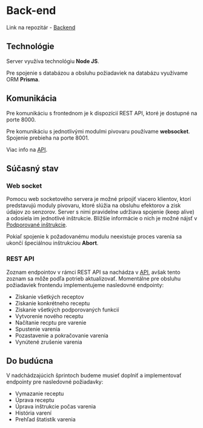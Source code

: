 ---
---

# Back-end

Link na repozitár - [Backend](https://github.com/smart-brew/backend)

## Technológie

Server využíva technológiu **Node JS**.

Pre spojenie s databázou a obsluhu požiadaviek na databázu využívame ORM **Prisma**.

## Komunikácia

Pre komunikáciu s frontednom je k dispozícií REST API, ktoré je dostupné na porte 8000.

Pre komunikáciu s jednotlivými modulmi pivovaru používame **websocket**. Spojenie prebieha na porte 8001.

Viac info na [API](api-reference.md).

## Súčasný stav

### Web socket

Pomocu web socketového servera je možné pripojiť viacero klientov, ktorí predstavujú moduly pivovaru, ktoré slúžia na obsluhu efektorov a zisk údajov zo senzorov. Server s nimi pravidelne udržiava spojenie (keep alive) a odosiela im jednotlivé inštrukcie. Bližšie informácie o nich je možné nájsť v [Podporované inštrukcie](supported-functions.md).

Pokiaľ spojenie k požadovanému modulu neexistuje proces varenia sa ukončí špeciálnou inštrukciou **Abort**.

### REST API

Zoznam endpointov v rámci REST API sa nachádza v [API](api-reference.md), avšak tento zoznam sa môže podľa potrieb aktualizovať. Momentálne pre obsluhu požiadaviek frontendu implementujeme nasledovné endpointy:

- Získanie všetkých receptov
- Získanie konkrétneho receptu
- Získanie všetkých podporovaných funkcií
- Vytvorenie nového receptu
- Načítanie recptu pre varenie
- Spustenie varenia
- Pozastavenie a pokračovanie varenia
- Vynútené zrušenie varenia

## Do budúcna

V nadchádzajúcich šprintoch budeme musieť doplniť a implementovať endpointy pre nasledovné požiadavky:

- Vymazanie receptu
- Úprava receptu
- Úprava inštrukcie počas varenia
- História varení
- Prehľad štatistík varenia
